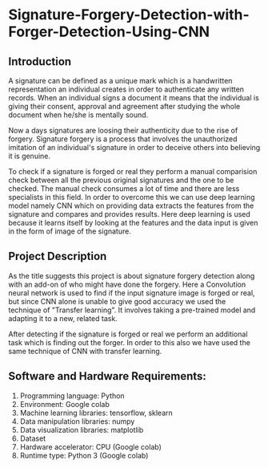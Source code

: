 # Signature-Forgery-Detection-with-Forger-Detection-Using-CNN
## Introduction
A signature can be defined as a unique mark which is a handwritten representation an individual creates in order to authenticate any written records. When an individual signs a document it means that the individual is giving their consent, approval and agreement after studying the whole document when he/she is mentally sound.

Now a days signatures are loosing their authenticity due to the rise of forgery. Signature forgery is a process that involves the unauthorized imitation of an individual's signature in order to deceive others into believing it is genuine.

To check if a signature is forged or real they perform a manual comparision check between all the previous original signatures and the one to be checked. The manual check consumes a lot of time and there are less specialists in this field. In order to overcome this we can use deep learning model namely CNN which on providing data extracts the features from the signature and compares and provides results. Here deep learning is used because it learns itself by looking at the features and the data input is given in the form of image of the signature.
## Project Description
As the title suggests this project is about signature forgery detection along with an add-on of who might have done the forgery. Here a Convolution neural network is used to find if the input signature image is forged or real, but since CNN alone is unable to give good accuracy we used the technique of "Transfer learning". It involves taking a pre-trained model and adapting it to a new, related task. 

After detecting if the signature is forged or real we perform an additional task which is finding out the forger. In order to this also we have used the same technique of CNN with transfer learning.

## Software and Hardware Requirements: 
1. Programming language: Python
2. Environment: Google colab
3. Machine learning libraries: tensorflow, sklearn 
4. Data manipulation libraries: numpy
5. Data visualization libraries: matplotlib
6. Dataset
7. Hardware accelerator: CPU (Google colab)
8. Runtime type: Python 3 (Google colab)




